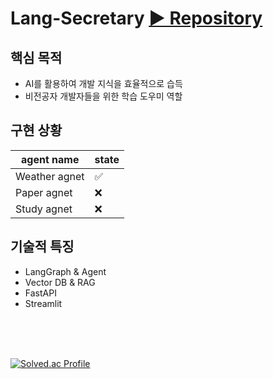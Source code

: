 # Lang-Secretary [▶ Repository](https://github.com/Lt-kang/Lang-Secretary)
## 핵심 목적
- AI를 활용하여 개발 지식을 효율적으로 습득
- 비전공자 개발자들을 위한 학습 도우미 역할
## 구현 상황
|agent name|state|
|----------|-----|
|Weather agnet|✅|
|Paper agnet|❌|
|Study agnet|❌|
## 기술적 특징
- LangGraph & Agent
- Vector DB & RAG
- FastAPI
- Streamlit

<br>
<br>
<br>


[![Solved.ac Profile](http://mazassumnida.wtf/api/v2/generate_badge?boj=penrose)](https://solved.ac/penrose/)
